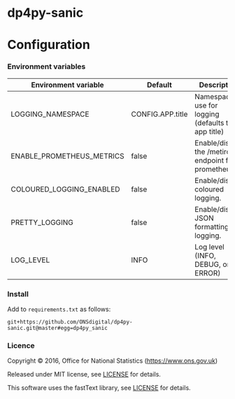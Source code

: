 dp4py-sanic
==================

# Configuration

### Environment variables

| Environment variable         | Default                   | Description
| ---------------------------- | ------------------------- | ----------------------------------------------------------------------------------------------------
| LOGGING_NAMESPACE            | CONFIG.APP.title          | Namespace to use for logging (defaults to app title)
| ENABLE_PROMETHEUS_METRICS    | false                     | Enable/disable the /metircs endpoint for prometheus.
| COLOURED_LOGGING_ENABLED     | false                     | Enable/disable coloured logging.
| PRETTY_LOGGING               | false                     | Enable/disable JSON formatting for logging.
| LOG_LEVEL                    | INFO                      | Log level (INFO, DEBUG, or ERROR)

### Install

Add to `requirements.txt` as follows:

```
git+https://github.com/ONSdigital/dp4py-sanic.git@master#egg=dp4py_sanic
```

### Licence

Copyright ©‎ 2016, Office for National Statistics (https://www.ons.gov.uk)

Released under MIT license, see [LICENSE](LICENSE.md) for details.

This software uses the fastText library, see [LICENSE](LICENSE.fastText.md) for details.
